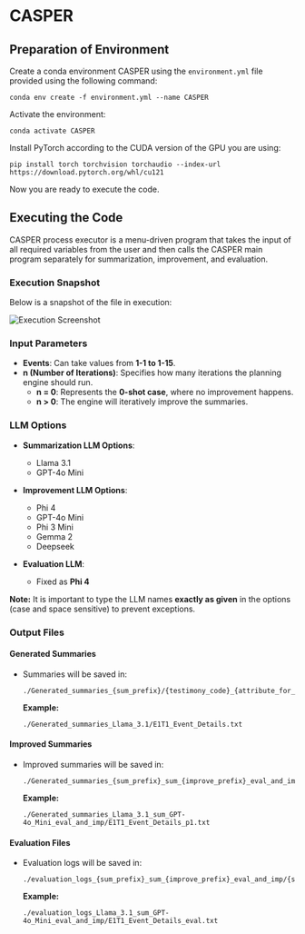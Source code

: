 # CASPER

## Preparation of Environment

Create a conda environment CASPER using the `environment.yml` file provided using the following command:
```
conda env create -f environment.yml --name CASPER
```

Activate the environment:
```
conda activate CASPER
```

Install PyTorch according to the CUDA version of the GPU you are using:
```
pip install torch torchvision torchaudio --index-url https://download.pytorch.org/whl/cu121
```

Now you are ready to execute the code.

## Executing the Code

CASPER process executor is a menu-driven program that takes the input of all required variables from the user and then calls the CASPER main program separately for summarization, improvement, and evaluation.

### Execution Snapshot

Below is a snapshot of the file in execution:

![Execution Screenshot](https://github.com/user-attachments/assets/14bb14f0-9620-419d-84a6-74ffa32586fc)

### Input Parameters

- **Events**: Can take values from **1-1 to 1-15**.
- **n (Number of Iterations)**: Specifies how many iterations the planning engine should run.
  - **n = 0**: Represents the **0-shot case**, where no improvement happens.
  - **n > 0**: The engine will iteratively improve the summaries.

### LLM Options

- **Summarization LLM Options**: 
  - Llama 3.1
  - GPT-4o Mini

- **Improvement LLM Options**:
  - Phi 4
  - GPT-4o Mini
  - Phi 3 Mini
  - Gemma 2
  - Deepseek

- **Evaluation LLM**: 
  - Fixed as **Phi 4**

**Note:** It is important to type the LLM names **exactly as given** in the options (case and space sensitive) to prevent exceptions.

### Output Files

#### Generated Summaries
- Summaries will be saved in:
  ```
  ./Generated_summaries_{sum_prefix}/{testimony_code}_{attribute_for_saving_file_name}.txt
  ```
  **Example:**
  ```
  ./Generated_summaries_Llama_3.1/E1T1_Event_Details.txt
  ```

#### Improved Summaries
- Improved summaries will be saved in:
  ```
  ./Generated_summaries_{sum_prefix}_sum_{improve_prefix}_eval_and_imp/{summary_path_prefix}_p{i+1}.txt
  ```
  **Example:**
  ```
  ./Generated_summaries_Llama_3.1_sum_GPT-4o_Mini_eval_and_imp/E1T1_Event_Details_p1.txt
  ```

#### Evaluation Files
- Evaluation logs will be saved in:
  ```
  ./evaluation_logs_{sum_prefix}_sum_{improve_prefix}_eval_and_imp/{summary_path_prefix}_eval.txt
  ```
  **Example:**
  ```
  ./evaluation_logs_Llama_3.1_sum_GPT-4o_Mini_eval_and_imp/E1T1_Event_Details_eval.txt
  ```

